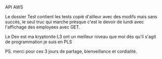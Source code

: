 

API AWS

Le dossier Test contient les tests copié d'ailleur avec des modifs mais sans succès, le seul truc qui marche prèsque c'est le devoir de lundi avec l'affichage des employees avec GET.

Le Dev est ma kryptonite L3 ont un meilleur niveau que moi dès qu'il s'agit de programmation je suis en PLS

PS. merci pour ces 3 jours de partage, bienveillance et cordialité.
